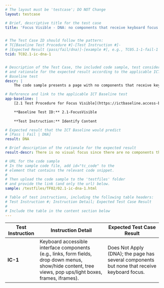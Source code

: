 ```yaml
---
# The layout must be 'testcase'; DO NOT Change
layout: testcase

# Brief, descriptive title for the test case
title: 'Focus Visible - DNA: no components that receive keyboard focus'


# The Test Case ID should follow the pattern: 
# TC[Baseline Test Procedure #]-[Test Instruction #]-
# [Expected Result (pass/fail/dna)]-[example #], e.g., TC05.1-1-fail-1
tcid: TC02.1-ic-dna-1


# Description of the Test Case, the included code sample, test considerations,
# and rationale for the expected result according to the applicable ICT
# Baseline test
descr: | 
    The code sample presents a page with no components that receive keyboard focus. A successful test should identify a DNA against Baseline Test 2.1 Focus Visible.

# Reference and link to the applicable ICT Baseline test
app-baseline: | 
    [2.1 Test Procedure for Focus Visible](https://ictbaseline.access-board.gov/02FocusVisible/#21-test-procedure-for-focus-visible)

    **Baseline Test ID:** 2.1-FocusVisible
    
    **Test Instruction:** Identify Content

# Expected result that the ICT Baseline would predict
# [Pass | Fail | DNA]
result: DNA

# Brief description of the rationale for the expected result
result-descr: There is no visual focus since there are no components that receive keyboard focus.

# URL for the code sample
# In the sample code file, add id="tc_code" to the 
# element that contains the relevant code snippet.
#
# Then upload the code sample to the 'testfiles' folder 
# and provide the link (and only the url) below.
sample: /testfiles/TF02/02.1-ic-dna-1.html

# Table of test instructions, including the following table headers: 
# Test Instruction #; Instruction Detail; Expected Test Case Result
#
# Include the table in the content section below
---
```

| Test Instruction | Instruction Detail | Expected Test Case Result |
|------------------|--------------------|---------------------------|
| **IC-1** | Keyboard accessible interface components (e.g., links, form fields, drop down menus, show/hide content, tree views, pop ups/light boxes, frames, iframes).| Does Not Apply (DNA); the page has several components but none that receive keyboard focus. |
